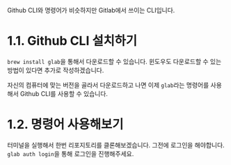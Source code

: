 Github CLI와 명령어가 비슷하지만 Gitlab에서 쓰이는 CLI입니다.

# 1.1. Github CLI 설치하기
```brew install glab```을 통해서 다운로드할 수 있습니다. 윈도우도 다운로드할 수 있는 방법이 있다면 추가로 작성하겠습니다.

자신의 컴퓨터에 맞는 버전을 골라서 다운로드하고 나면
이제 ```glab```라는 명령어를 사용해서 Github CLI를 사용할 수 있습니다.

# 1.2. 명령어 사용해보기

터미널을 실행해서 한번 리포지토리를 클론해보겠습니다. 그전에 로그인을 해야합니다.
```glab auth login```을 통해 로그인을 진행해주세요.
